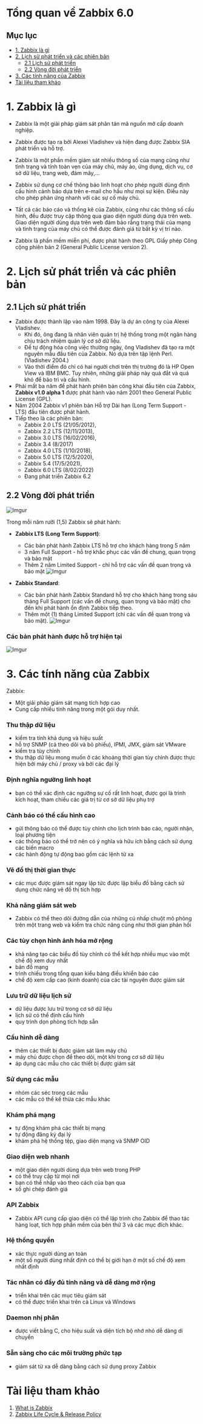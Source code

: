 <h1> Tổng quan về Zabbix 6.0 </h1>

<h2> Mục lục </h2>

- [1. Zabbix là gì](#1-zabbix-là-gì)
- [2. Lịch sử phát triển và các phiên bản](#2-lịch-sử-phát-triển-và-các-phiên-bản)
  - [2.1 Lịch sử phát triển](#21-lịch-sử-phát-triển)
  - [2.2 Vòng đời phát triển](#22-vòng-đời-phát-triển)
- [3. Các tính năng của Zabbix](#3-các-tính-năng-của-zabbix)
- [Tài liệu tham khảo](#tài-liệu-tham-khảo)

# 1. Zabbix là gì
- Zabbix là một giải pháp giám sát phân tán mã nguồn mở cấp doanh nghiệp.
- Zabbix được tạo ra bởi Alexei Vladishev và hiện đang được Zabbix SIA phát triển và hỗ trợ.
- Zabbix là một phần mềm giám sát nhiều thông số của mạng cũng như tình trạng và tính toàn vẹn của máy chủ, máy ảo, ứng dụng, dịch vụ, cơ sở dữ liệu, trang web, đám mây,...
- Zabbix sử dụng cơ chế thông báo linh hoạt cho phép người dùng định cấu hình cảnh báo dựa trên e-mail cho hầu như mọi sự kiện. Điều này cho phép phản ứng nhanh với các sự cố máy chủ. 

- Tất cả các báo cáo và thống kê của Zabbix, cũng như các thông số cấu hình, đều được truy cập thông qua giao diện người dùng dựa trên web. Giao diện người dùng dựa trên web đảm bảo rằng trạng thái của mạng và tình trạng của máy chủ có thể được đánh giá từ bất kỳ vị trí nào.
- Zabbix là phần mềm miễn phí, được phát hành theo GPL Giấy phép Công cộng phiên bản 2 (General Public License version 2).
# 2. Lịch sử phát triển và các phiên bản
## 2.1 Lịch sử phát triển
- Zabbix được thành lập vào năm 1998. Đây là dự án công ty của Alexei Vladishev. 
  - Khi đó, ông đang là nhân viên quản trị hệ thống trong một ngân hàng chịu trách nhiệm quản lý cơ sở dữ liệu. 
  - Để tự động hóa công việc thường ngày, ông Vladishev đã tạo ra một nguyên mẫu đầu tiên của Zabbix. Nó dựa trên tập lệnh Perl. (Vladishev 2004.) 
  - Vào thời điểm đó chỉ có hai người chơi trên thị trường đó là HP Open View và IBM BMC. Tuy nhiên, những giải pháp này quá đắt và quá khó để bảo trì và cấu hình. 
- Phải mất ba năm để phát hành phiên bản công khai đầu tiên của Zabbix, **Zabbix v1.0 alpha 1** được phát hành vào năm 2001  theo General Public License (GPL). 
- Năm 2004 Zabbix v1 phiên bản Hỗ trợ Dài hạn (Long Term Support - LTS) đầu tiên được phát hành.
- Tiếp theo là các phiên bản:
  - Zabbix 2.0 LTS (21/05/2012), 
  - Zabbix 2.2 LTS (12/11/2013), 
  - Zabbix 3.0 LTS (16/02/2016), 
  - Zabbix 3.4 (8/2017)  
  - Zabbix 4.0 LTS (1/10/2018), 
  - Zabbix 5.0 LTS (12/5/2020), 
  - Zabbix 5.4 (17/5/2021), 
  - Zabbix 6.0 LTS (8/02/2022)
  - Đang phát triển Zabbix 6.2

## 2.2 Vòng đời phát triển

![Imgur](https://i.imgur.com/tmaVCj1.png)

Trong mỗi năm rưỡi (1,5) Zabbix sẽ phát hành:
- **Zabbix LTS (Long Term Support)**:
  - Các bản phát hành Zabbix LTS hỗ trợ cho khách hàng trong 5 năm
  - 3 năm Full Support - hỗ trợ khắc phục các vấn đề chung, quan trọng và bảo mật
  - Thêm 2 năm Limited Support - chỉ hỗ trợ các vấn đề quan trọng và bảo mật
![Imgur](https://i.imgur.com/iCVaHBU.png)

- **Zabbix Standard**:
  - Các bản phát hành Zabbix Standard hỗ trợ cho khách hàng trong sáu tháng Full Support (các vấn đề chung, quan trọng và bảo mật) cho đến khi phát hành ổn định Zabbix tiếp theo.
  - Thêm một (1) tháng Limited Support (chỉ các vấn đề quan trọng và bảo mật).
![Imgur](https://i.imgur.com/IkVegnI.png)

<h3>Các bản phát hành được hỗ trợ hiện tại</h3>

![Imgur](https://i.imgur.com/MlinTKK.png)

# 3. Các tính năng của Zabbix

Zabbix:
- Một giải pháp giám sát mạng tích hợp cao
- Cung cấp nhiều tính năng trong một gói duy nhất.

<h3>Thu thập dữ liệu</h3>

- kiểm tra tính khả dụng và hiệu suất
- hỗ trợ SNMP (cả theo dõi và bỏ phiếu), IPMI, JMX, giám sát VMware
- kiểm tra tùy chỉnh
- thu thập dữ liệu mong muốn ở các khoảng thời gian tùy chỉnh
được thực hiện bởi máy chủ / proxy và bởi các đại lý

<h3>Định nghĩa ngưỡng linh hoạt</h3>

- bạn có thể xác định các ngưỡng sự cố rất linh hoạt, được gọi là trình kích hoạt, tham chiếu các giá trị từ cơ sở dữ liệu phụ trợ

<h3>Cảnh báo có thể cấu hình cao</h3>

- gửi thông báo có thể được tùy chỉnh cho lịch trình báo cáo, người nhận, loại phương tiện
- các thông báo có thể trở nên có ý nghĩa và hữu ích bằng cách sử dụng các biến macro
- các hành động tự động bao gồm các lệnh từ xa

<h3>Vẽ đồ thị thời gian thực</h3>

- các mục được giám sát ngay lập tức được lập biểu đồ bằng cách sử dụng chức năng vẽ đồ thị tích hợp

<h3>Khả năng giám sát web</h3>

- Zabbix có thể theo dõi đường dẫn của những cú nhấp chuột mô phỏng trên một trang web và kiểm tra chức năng cũng như thời gian phản hồi

<h3>Các tùy chọn hình ảnh hóa mở rộng</h3>

- khả năng tạo các biểu đồ tùy chỉnh có thể kết hợp nhiều mục vào một chế độ xem duy nhất
- bản đồ mạng
- trình chiếu trong tổng quan kiểu bảng điều khiển
báo cáo
- chế độ xem cấp cao (kinh doanh) của các tài nguyên được giám sát

<h3>Lưu trữ dữ liệu lịch sử</h3>

- dữ liệu được lưu trữ trong cơ sở dữ liệu
- lịch sử có thể định cấu hình
- quy trình dọn phòng tích hợp sẵn

<h3>Cấu hình dễ dàng</h3>

- thêm các thiết bị được giám sát làm máy chủ
- máy chủ được chọn để theo dõi, một khi trong cơ sở dữ liệu
- áp dụng các mẫu cho các thiết bị được giám sát

<h3>Sử dụng các mẫu</h3>

- nhóm các séc trong các mẫu
- các mẫu có thể kế thừa các mẫu khác

<h3>Khám phá mạng</h3>

- tự động khám phá các thiết bị mạng
- tự động đăng ký đại lý
- khám phá hệ thống tệp, giao diện mạng và SNMP OID

<h3>Giao diện web nhanh</h3>

- một giao diện người dùng dựa trên web trong PHP
- có thể truy cập từ mọi nơi
- bạn có thể nhấp vào theo cách của bạn qua
- sổ ghi chép đánh giá

<h3>API Zabbix</h3>

- Zabbix API cung cấp giao diện có thể lập trình cho Zabbix để thao tác hàng loạt, tích hợp phần mềm của bên thứ 3 và các mục đích khác.

<h3>Hệ thống quyền</h3>

- xác thực người dùng an toàn
- một số người dùng nhất định có thể bị giới hạn ở một số chế độ xem nhất định

<h3>Tác nhân có đầy đủ tính năng và dễ dàng mở rộng</h3>

- triển khai trên các mục tiêu giám sát
- có thể được triển khai trên cả Linux và Windows

<h3>Daemon nhị phân</h3>

- được viết bằng C, cho hiệu suất và diện tích bộ nhớ nhỏ
dễ dàng di chuyển

<h3>Sẵn sàng cho các môi trường phức tạp</h3>

- giám sát từ xa dễ dàng bằng cách sử dụng proxy Zabbix


# Tài liệu tham khảo

1. [What is Zabbix](https://www.zabbix.com/documentation/current/en/manual/introduction/about)
2. [Zabbix Life Cycle & Release Policy](https://www.zabbix.com/life_cycle_and_release_policy)
